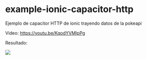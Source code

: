 # example-ionic-capacitor-http
Ejemplo de capacitor HTTP de ionic trayendo datos de la pokeapi

Video: https://youtu.be/KqodYVMIpPg

Resultado:

![](https://www.discoduroderoer.es/wp-content/uploads/2023/11/plugin-capacitor-http-2.png)
